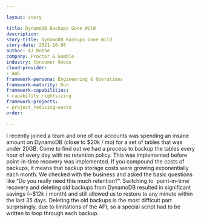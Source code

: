 ```yaml
---

layout: story

title: DynamoDB Backups Gone Wild
description:
story-title: DynamoDB Backups Gone Wild
story-date: 2021-10-08
author: AJ Bothe
company: Proctor & Gamble
industry: Consumer Goods
cloud-provider: 
- AWS
framework-persona: Engineering & Operations
framework-maturity: Run
framework-capabilities:
- capability_rightsizing
framework-projects:
- project_reducing-waste
order:

---
```


I recently joined a team and one of our accounts was spending an insane amount on DynamoDB (close to $20k / mo) for a set of tables that was under 20GB. Come to find out we had a process to backup the tables every hour of every day with no retention policy. This was implemented before point-in-time recovery was implemented. If you compound the costs of backups, it means that backup storage costs were growing exponentially each month. We checked with the business and asked the basic questions like “Do you really need this much retention?”. Switching to `point-in-time` recovery and deleting old backups from DynamoDB resulted in significant savings (~$12k / month) and still allowed us to restore to any minute within the last 35 days. Deleting the old backups is the most difficult part surprisingly, due to limitations of the API, so a special script had to be written to loop through each backup.
